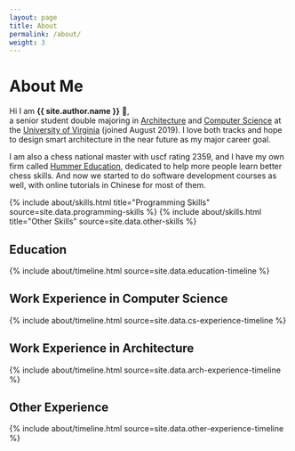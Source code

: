 ```yaml
---
layout: page
title: About
permalink: /about/
weight: 3
---
```


# **About Me**

Hi I am **{{ site.author.name }}** :wave:,<br>
a senior student double majoring in [Architecture](https://www.arch.virginia.edu) and [Computer Science](https://engineering.virginia.edu/departments/computer-science/about-computer-science/about-us) at the [University of Virginia](https://www.virginia.edu) (joined August 2019). I love both tracks and hope to design smart architecture in the near future as my major career goal. 
  
I am also a chess national master with uscf rating 2359, and I have my own firm called [Hummer Education](https://www.littlehummerchess.club), dedicated to help more people learn better chess skills. And now we started to do software development courses as well, with online tutorials in Chinese for most of them.



<div class="row">
{% include about/skills.html title="Programming Skills" source=site.data.programming-skills %}
{% include about/skills.html title="Other Skills" source=site.data.other-skills %}
</div>

## Education
<div class="row">
  {% include about/timeline.html source=site.data.education-timeline %}
</div>

## Work Experience in Computer Science
<div class="row">
  {% include about/timeline.html source=site.data.cs-experience-timeline %}
</div>

## Work Experience in Architecture
<div class="row">
  {% include about/timeline.html source=site.data.arch-experience-timeline %}
</div>

## Other Experience
<div class="row">
  {% include about/timeline.html source=site.data.other-experience-timeline %}
</div>




